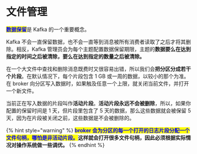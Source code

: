 # 文件管理

<mark style="color:blue;">**数据保留**</mark>是 Kafka 的一个重要概念。

Kafka 不会一直保留数据，也不会一直等到消息被所有消费者读取了之后才将其删除。相反，Kafka 管理员会为每个主题配置数据保留期限，主题的**数据要么在达到指定的时间之后被清除，要么在达到指定的数量之后被清除。**

在一个大文件中查找和删除消息既费时又很容易出错，所以我们会**把分区分成若干个片段**。在默认情况下，每个片段包含 1 GB 或一周的数据，以较小的那个为准。在 broker 向分区写入数据时，如果触及任意一个上限，就关闭当前文件，并打开一个新文件。

当前正在写入数据的片段叫作**活动片段**。**活动片段永远不会被删除**，所以，如果你配置的保留时间是 1 天，但片段里包含了 5 天的数据，那么这些数据就会被保留 5 天，因为在片段被关闭之前，这些数据是不会被删除的。

{% hint style="warning" %}
<mark style="color:blue;">**broker 会为分区的每一个打开的日志片段分配一个文件句柄，哪怕是非活动片段。**</mark>**这样就会打开很多文件句柄，因此必须根据实际情况对操作系统做一些调优。**
{% endhint %}
